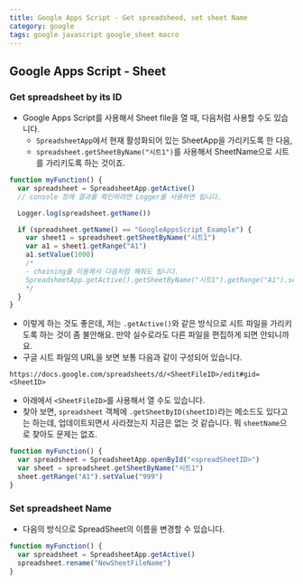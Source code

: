 ```yaml
---
title: Google Apps Script - Get spreadsheed, set sheet Name
category: google
tags: google javascript google_sheet macro
---
```


## Google Apps Script - Sheet

### Get spreadsheet by its ID

- Google Apps Script를 사용해서 Sheet file을 열 때, 다음처럼 사용할 수도 있습니다.
  - `SpreadsheetApp`에서 현재 활성화되어 있는 SheetApp을 가리키도록 한 다음, 
  - `spreadsheet.getSheetByName("시트1")`를 사용해서 SheetName으로 시트를 가리키도록 하는 것이죠.

```javascript
function myFunction() {
  var spreadsheet = SpreadsheetApp.getActive()
  // console 창에 결과를 확인하려면 Logger를 사용하면 됩니다.

  Logger.log(spreadsheet.getName())

  if (spreadsheet.getName() == "GoogleAppsScript_Example") {
    var sheet1 = spreadsheet.getSheetByName("시트1")
    var a1 = sheet1.getRange("A1")
    a1.setValue(1000)
    /*
    - chaining을 이용해서 다음처럼 해줘도 됩니다.
    SpreadsheetApp.getActive().getSheetByName("시트1").getRange("A1").setValue(100)
    */
  }
}
```

- 이렇게 하는 것도 좋은데, 저는 `.getActive()`와 같은 방식으로 시트 파일을 가리키도록 하는 것이 좀 불안해요. 만약 실수로라도 다른 파일을 편집하게 되면 안되니까요.
- 구글 시트 파일의 URL을 보면 보통 다음과 같이 구성되어 있습니다.

```url
https://docs.google.com/spreadsheets/d/<SheetFileID>/edit#gid=<SheetID>
```

- 아래에서 `<SheetFileID>`를 사용해서 열 수도 있습니다.
- 찾아 보면, `spreadsheet` 객체에 `.getSheetByID(sheetID)`라는 메소드도 있다고는 하는데, 업데이트되면서 사라졌는지 지금은 없는 것 같습니다. 뭐 `sheetName`으로 찾아도 문제는 없죠.

```javascript
function myFunction() {
  var spreadsheet = SpreadsheetApp.openById("<spreadSheetID>")
  var sheet = spreadsheet.getSheetByName("시트1")
  sheet.getRange("A1").setValue("999")
}
```

### Set spreadsheet Name

- 다음의 방식으로 SpreadSheet의 이름을 변경할 수 있습니다.

```javascript
function myFunction() {
  var spreadsheet = SpreadsheetApp.getActive()
  spreadsheet.rename("NewSheetFileName")
}
```

